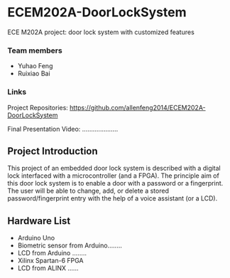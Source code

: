 # ECEM202A-DoorLockSystem
ECE M202A project: door lock system with customized features

### Team members
- Yuhao Feng
- Ruixiao Bai

### Links
Project Repositories: https://github.com/allenfeng2014/ECEM202A-DoorLockSystem

Final Presentation Video: ....................

## Project Introduction
This project of an embedded door lock system is described with a digital lock interfaced with a microcontroller (and a FPGA).
The principle aim of this door lock system is to enable a door with a password or a fingerprint. The user will be able to
change, add, or delete a stored password/fingerprint entry with the help of a voice assistant (or a LCD).

## Hardware List
- Arduino Uno
- Biometric sensor from Arduino........
- LCD from Arduino ........
- Xilinx Spartan-6 FPGA
- LCD from ALINX ......
